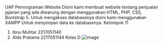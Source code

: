 UAP Pemrograman Website
Disini kami membuat website tentang penjualan jajanan yang ada diwarung dengan menggunakan HTML, PHP, CSS, Bootstrap 5. 
Untuk mengakses databasenya disini kami menggunakan XAMPP Untuk menyimpan data ke databasenya.
Kelompok 11
1. Ibnu Muhtar 2217051140
2. Aldo Pratama 2217051144
Kelas D
![image](https://github.com/Aldoptma0704/Snackify/assets/112595321/61f46fff-f455-437e-bb8b-abb777bcca85)
